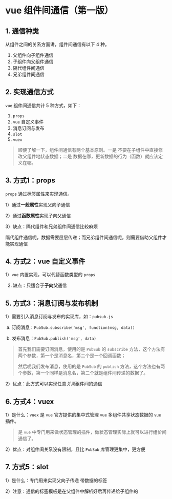 # vue 组件间通信（第一版）

## 1. 通信种类

从组件之间的关系方面讲，组件间通信有以下 4 种。

1. 父组件向子组件通信
2. 子组件向父组件通信
3. 隔代组件间通信
4. 兄弟组件间通信

## 2. 实现通信方式

`vue` 组件间通信共计 5 种方式，如下：

1. `props`
2. `vue` 自定义事件
3. 消息订阅与发布
4. `slot`
5. `vuex`

> 顺便了解一下，组件间通信有两个基本原则。一是 不要在子组件中直接修改父组件地状态数据；二是 数据在哪，更新数据的行为（函数）就应该定义在哪。

## 3. 方式1：props

`props` 通过标签属性来实现通信。

1）通过**一般属性**实现父向子通信

2）通过**函数属性**实现子向父通信

3）缺点：隔代组件和兄弟组件间通信比较麻烦

​    隔代组件通信呢，数据需要层层传递；而兄弟组件间通信呢，则需要借助父组件才能实现通信

## 4. 方式2：vue 自定义事件

1）`vue` 内置实现，可以代替函数类型的 `props`

2) 缺点：只适合于**子向父**通信 

## 5. 方式3：消息订阅与发布机制

1）需要引入消息订阅与发布的实现库，如：`pubsub.js`

​	a. 订阅消息：`PubSub.subscribe('msg', function(msg, data))`

​	b. 发布消息：`PubSub.publish('msg', data)`

> 首先我们需要订阅消息，使用的是 `PubSub` 的 `subscribe` 方法，这个方法有两个参数，第一个是消息名，第二个是一个回调函数；
>
> 然后呢我们发布消息，使用的是 `PubSub` 的 `publish` 方法，这个方法也有两个参数，第一个同样是消息名，第二个就是组件间传递的数据了。

2）优点：此方式可以实现任意*关系*组件间的通信

## 6. 方式4：vuex

1）是什么：`vuex` 是 `vue` 官方提供的集中式管理 `vue` 多组件共享状态数据的 `vue` 插件。

> 是 `vue` 中专门用来做状态管理的插件，做状态管理实际上就可以进行组价间通信了。

2）优点：对组件间关系没有限制，且比 `PubSub` 库管理更集中，更方便

## 7. 方式5：slot

1）是什么：专门用来实现父向子传递 带数据的标签

2）注意：通信的标签模板是在父组件中解析好后再传递给子组件的



























